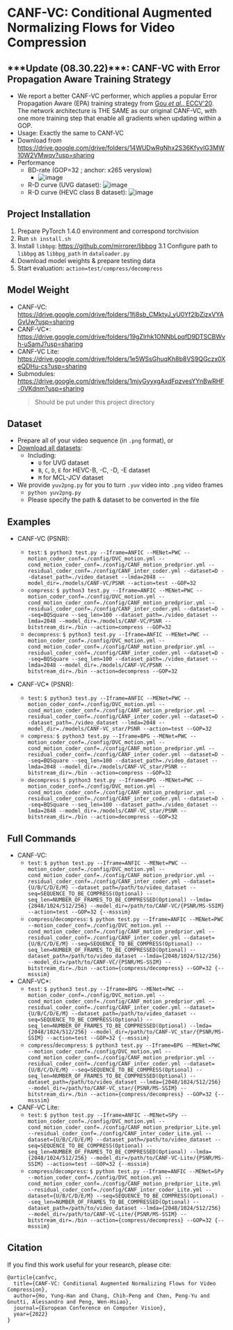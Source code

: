 # CANF-VC: Conditional Augmented Normalizing Flows for Video Compression

## \*\*\*Update (08.30.22)\*\*\*: CANF-VC with Error Propagation Aware Training Strategy
* We report a better CANF-VC performer, which applies a popular Error Propagation Aware (EPA) training strategy from [Gou *et al.*, ECCV'20](https://www.ecva.net/papers/eccv_2020/papers_ECCV/papers/123470443.pdf). The network architecture is THE SAME as our original CANF-VC, with one more training step that enable all gradients when updating within a GOP.
* Usage: Exactly the same to CANf-VC
* Download from https://drive.google.com/drive/folders/14WUDwRgNhx2S36KfyvlG3MW10W2VMwqv?usp=sharing
* Performance
  * BD-rate (GOP=32 ; anchor: x265 veryslow)
    * ![image](https://user-images.githubusercontent.com/108980934/187421591-6b4acce8-1cf8-4a64-a590-c2ea844b2a2f.png)
  * R-D curve (UVG dataset): ![image](https://user-images.githubusercontent.com/108980934/187422449-9b5df347-635f-4d68-9d22-43c59aa0094e.png)
  * R-D curve (HEVC class B dataset): ![image](https://user-images.githubusercontent.com/108980934/187422478-0bbc398c-90f5-46d3-ad39-f85df1fb6a06.png)
  
## Project Installation
1. Prepare PyTorch 1.4.0 environment and correspond torchvision
2. Run `sh install.sh`
3. Install `libbpg`: https://github.com/mirrorer/libbpg
  3.1 Configure path to `libbpg` as `libbpg_path` in `dataloader.py`
4. Download model weights & prepare testing data
5. Start evaluation: `action=test/compress/decompress`

## Model Weight
* CANF-VC: https://drive.google.com/drive/folders/1fj8sb_CMktyJ_yU0Yf2lbZjzxVYAGvUw?usp=sharing
* CANF-VC*: https://drive.google.com/drive/folders/19gZlrhk1ONNbLpqfD9DTSCBWvh-uSamJ?usp=sharing
* CANF-VC Lite: https://drive.google.com/drive/folders/1e5WSsGhuqKh8b8VS9QGczx0XeQDHu-cs?usp=sharing
* Submodules: https://drive.google.com/drive/folders/1mjyGyyxgAxdFpzvesYYnBwRHF-0VKdnm?usp=sharing
  > Should be put under this project directory

## Dataset
* Prepare all of your video sequence (in `.png` format), or
* [Download all datasets](https://drive.google.com/file/d/1-JNDD-sfDVyDpSUHKL8a6_dYC1Qf5Y-F/view?usp=sharing):
  * Including:
    * `U` for UVG dataset
    * `B`, `C`, `D`, `E` for HEVC-B, -C, -D, -E dataset
    * `M` for MCL-JCV dataset
* We provide `yuv2png.py` for you to turn `.yuv` video into `.png` video frames
  * `python yuv2png.py`
  * Please specify the path & dataset to be converted in the file

## Examples
* CANF-VC (PSNR): 
  * `test`: `$ python3 test.py --Iframe=ANFIC --MENet=PWC --motion_coder_conf=./config/DVC_motion.yml --cond_motion_coder_conf=./config/CANF_motion_predprior.yml --residual_coder_conf=./config/CANF_inter_coder.yml --dataset=D --dataset_path=./video_dataset --lmda=2048 --model_dir=./models/CANF-VC/PSNR --action=test --GOP=32`
  * `compress`: `$ python3 test.py --Iframe=ANFIC --MENet=PWC --motion_coder_conf=./config/DVC_motion.yml --cond_motion_coder_conf=./config/CANF_motion_predprior.yml --residual_coder_conf=./config/CANF_inter_coder.yml --dataset=D --seq=BQSquare --seq_len=100 --dataset_path=./video_dataset --lmda=2048 --model_dir=./models/CANF-VC/PSNR --bitstream_dir=./bin --action=compress --GOP=32`
  * `decompress`: `$ python3 test.py --Iframe=ANFIC --MENet=PWC --motion_coder_conf=./config/DVC_motion.yml --cond_motion_coder_conf=./config/CANF_motion_predprior.yml --residual_coder_conf=./config/CANF_inter_coder.yml --dataset=D --seq=BQSquare --seq_len=100 --dataset_path=./video_dataset --lmda=2048 --model_dir=./models/CANF-VC/PSNR --bitstream_dir=./bin --action=decompress --GOP=32`

* CANF-VC* (PSNR): 
  * `test`: `$ python3 test.py --Iframe=ANFIC --MENet=PWC --motion_coder_conf=./config/DVC_motion.yml --cond_motion_coder_conf=./config/CANF_motion_predprior.yml --residual_coder_conf=./config/CANF_inter_coder.yml --dataset=D --dataset_path=./video_dataset --lmda=2048 --model_dir=./models/CANF-VC_star/PSNR --action=test --GOP=32`
  * `compress`: `$ python3 test.py --Iframe=BPG --MENet=PWC --motion_coder_conf=./config/DVC_motion.yml --cond_motion_coder_conf=./config/CANF_motion_predprior.yml --residual_coder_conf=./config/CANF_inter_coder.yml --dataset=D --seq=BQSquare --seq_len=100 --dataset_path=./video_dataset --lmda=2048 --model_dir=./models/CANF-VC_star/PSNR --bitstream_dir=./bin --action=compress --GOP=32`
  * `decompress`: `$ python3 test.py --Iframe=BPG --MENet=PWC --motion_coder_conf=./config/DVC_motion.yml --cond_motion_coder_conf=./config/CANF_motion_predprior.yml --residual_coder_conf=./config/CANF_inter_coder.yml --dataset=D --seq=BQSquare --seq_len=100 --dataset_path=./video_dataset --lmda=2048 --model_dir=./models/CANF-VC_star/PSNR --bitstream_dir=./bin --action=decompress --GOP=32`

## Full Commands
* CANF-VC: 
  * `test`: `$ python test.py --Iframe=ANFIC --MENet=PWC --motion_coder_conf=./config/DVC_motion.yml --cond_motion_coder_conf=./config/CANF_motion_predprior.yml --residual_coder_conf=./config/CANF_inter_coder.yml --dataset={U/B/C/D/E/M} --dataset_path=/path/to/video_dataset --seq=SEQUENCE_TO_BE_COMPRESS(Optional) --seq_len=NUMBER_OF_FRAMES_TO_BE_COMPRESSED(Optional) --lmda={2048/1024/512/256} --model_dir=/path/to/CANF-VC/{PSNR/MS-SSIM} --action=test --GOP=32 {--msssim}`
  * `compress`/`decompress`: `$ python test.py --Iframe=ANFIC --MENet=PWC --motion_coder_conf=./config/DVC_motion.yml --cond_motion_coder_conf=./config/CANF_motion_predprior.yml --residual_coder_conf=./config/CANF_inter_coder.yml --dataset={U/B/C/D/E/M} --seq=SEQUENCE_TO_BE_COMPRESS(Optional) --seq_len=NUMBER_OF_FRAMES_TO_BE_COMPRESSED(Optional) --dataset_path=/path/to/video_dataset --lmda={2048/1024/512/256} --model_dir=/path/to/CANF-VC/{PSNR/MS-SSIM} --bitstream_dir=./bin --action={compress/decompress} --GOP=32 {--msssim}`
* CANF-VC*:
  * `test`: `$ python3 test.py --Iframe=BPG --MENet=PWC --motion_coder_conf=./config/DVC_motion.yml --cond_motion_coder_conf=./config/CANF_motion_predprior.yml --residual_coder_conf=./config/CANF_inter_coder.yml --dataset={U/B/C/D/E/M} --dataset_path=/path/to/video_dataset --seq=SEQUENCE_TO_BE_COMPRESS(Optional) --seq_len=NUMBER_OF_FRAMES_TO_BE_COMPRESSED(Optional) --lmda={2048/1024/512/256} --model_dir=/path/to/CANF-VC_star/{PSNR/MS-SSIM} --action=test --GOP=32 {--msssim}`
  * `compress`/`decompress`: `$ python3 test.py --Iframe=BPG --MENet=PWC --motion_coder_conf=./config/DVC_motion.yml --cond_motion_coder_conf=./config/CANF_motion_predprior.yml --residual_coder_conf=./config/CANF_inter_coder.yml --dataset={U/B/C/D/E/M} --seq=SEQUENCE_TO_BE_COMPRESS(Optional) --seq_len=NUMBER_OF_FRAMES_TO_BE_COMPRESSED(Optional) --dataset_path=/path/to/video_dataset --lmda={2048/1024/512/256} --model_dir=/path/to/CANF-VC_star/{PSNR/MS-SSIM} --bitstream_dir=./bin --action={compress/decompress} --GOP=32 {--msssim}`
* CANF-VC Lite:
  * `test`: `$ python test.py --Iframe=ANFIC --MENet=SPy --motion_coder_conf=./config/DVC_motion.yml --cond_motion_coder_conf=./config/CANF_motion_predprior_Lite.yml --residual_coder_conf=./config/CANF_inter_coder_Lite.yml --dataset={U/B/C/D/E/M} --dataset_path=/path/to/video_dataset --seq=SEQUENCE_TO_BE_COMPRESS(Optional) --seq_len=NUMBER_OF_FRAMES_TO_BE_COMPRESSED(Optional) --lmda={2048/1024/512/256} --model_dir=/path/to/CANF-VC-Lite/{PSNR/MS-SSIM} --action=test --GOP=32 {--msssim}`
  * `compress`/`decompress`: `$ python test.py --Iframe=ANFIC --MENet=SPy --motion_coder_conf=./config/DVC_motion.yml --cond_motion_coder_conf=./config/CANF_motion_predprior_Lite.yml --residual_coder_conf=./config/CANF_inter_coder_Lite.yml --dataset={U/B/C/D/E/M} --seq=SEQUENCE_TO_BE_COMPRESS(Optional) --seq_len=NUMBER_OF_FRAMES_TO_BE_COMPRESSED(Optional) --dataset_path=/path/to/video_dataset --lmda={2048/1024/512/256} --model_dir=/path/to/CANF-VC-Lite/{PSNR/MS-SSIM} --bitstream_dir=./bin --action={compress/decompress} --GOP=32 {--msssim}`
  
## Citation
If you find this work useful for your research, please cite:
```
@article{canfvc,
  title={CANF-VC: Conditional Augmented Normalizing Flows for Video Compression},
  author={Ho, Yung-Han and Chang, Chih-Peng and Chen, Peng-Yu and Gnutti, Alessandro and Peng, Wen-Hsiao},
  journal={European Conference on Computer Vision},
  year={2022}
}
```
